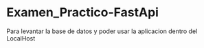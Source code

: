 # Examen_Practico-FastApi
Para levantar la base de datos y poder usar la aplicacion dentro del LocalHost
